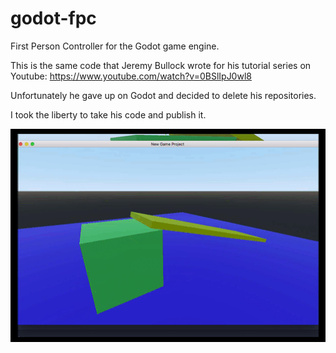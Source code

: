 # godot-fpc
First Person Controller for the Godot game engine.

This is the same code that Jeremy Bullock wrote for his tutorial series on Youtube:
https://www.youtube.com/watch?v=0BSlIpJ0wl8

Unfortunately he gave up on Godot and decided to delete his repositories.

I took the liberty to take his code and publish it.


![gif](ScreenFlow.gif)